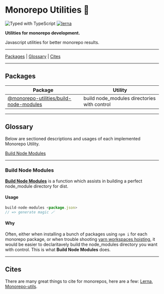 # Monorepo Utilities 🧱

![Typed with TypeScript](https://flat.badgen.net/badge/icon/Typed?icon=typescript&label&labelColor=blue&color=555555)
[![lerna](https://img.shields.io/badge/maintained%20with-lerna-cc00ff.svg)](https://lerna.js.org/)

**Utilities for monorepo development.**

Javascript utilities for better monorepo results.

---

[Packages](#packages) | [Glossary](#glossary) | [Cites](#cites)

---

## Packages

| Package                                                                | Utility                       |
| ---------------------------------------------------------------------- | ----------------------------- |
| [@monorepo-utilities/build-node-modules](/packages/build-node-modules) | build node_modules directories with control |

---

## Glossary

Below are sectioned descriptions and usages of each implemented Monorepo Utility.

[Build Node Modules](#build-node-modules-1)

---

### Build Node Modules

**[Build Node Modules](/packages/build-node-modules)** is a function which assists in building a perfect node_module directory for dist.

#### Usage

```javascript
build-node-modules <package.json> 
// => generate magic 🪄
```

#### Why

Often, either when installing a bunch of packages using `npm i` for each monorepo package, or when trouble shooting [yarn workspaces hoisting](https://classic.yarnpkg.com/blog/2018/02/15/nohoist/), it would be easier to declaritavely build the node_modules directory you want with control. This is what **Build Node Modules** does.

---

## Cites

There are many great things to cite for monorepos, here are a few: [Lerna](https://github.com/lerna/lerna), [Monorepo-utils](https://github.com/azu/monorepo-utils). 
